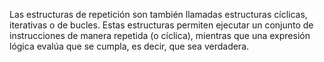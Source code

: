 Las estructuras de repetición son también llamadas estructuras cíclicas, iterativas o de bucles. Estas estructuras permiten ejecutar un conjunto de instrucciones de manera repetida (o cíclica), mientras que una expresión lógica evalúa que se cumpla, es decir, que sea verdadera.
